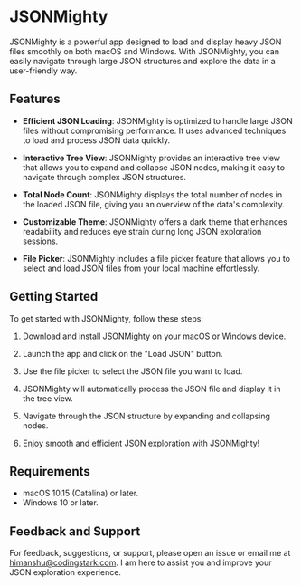 # JSONMighty
JSONMighty is a powerful app designed to load and display heavy JSON files smoothly on both macOS and Windows. With JSONMighty, you can easily navigate through large JSON structures and explore the data in a user-friendly way.

## Features

- **Efficient JSON Loading**: JSONMighty is optimized to handle large JSON files without compromising performance. It uses advanced techniques to load and process JSON data quickly.

- **Interactive Tree View**: JSONMighty provides an interactive tree view that allows you to expand and collapse JSON nodes, making it easy to navigate through complex JSON structures.

- **Total Node Count**: JSONMighty displays the total number of nodes in the loaded JSON file, giving you an overview of the data's complexity.

- **Customizable Theme**: JSONMighty offers a dark theme that enhances readability and reduces eye strain during long JSON exploration sessions.

- **File Picker**: JSONMighty includes a file picker feature that allows you to select and load JSON files from your local machine effortlessly.

## Getting Started

To get started with JSONMighty, follow these steps:

1. Download and install JSONMighty on your macOS or Windows device.

2. Launch the app and click on the "Load JSON" button.

3. Use the file picker to select the JSON file you want to load.

4. JSONMighty will automatically process the JSON file and display it in the tree view.

5. Navigate through the JSON structure by expanding and collapsing nodes.

6. Enjoy smooth and efficient JSON exploration with JSONMighty!

## Requirements

- macOS 10.15 (Catalina) or later.
- Windows 10 or later.

## Feedback and Support

For feedback, suggestions, or support, please open an issue or email me at himanshu@codingstark.com. I am here to assist you and improve your JSON exploration experience.

